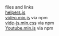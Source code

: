 files and links \
[helpers.js](https://stackoverflow.com/questions/33382696/videojs-when-playing-video-pausing-all-other-videos) \
[video.min.js](https://github.com/videojs/video.js) via npm \
[vide-js.min.css](https://github.com/videojs/video.js) via npm \
[Youtube.min.js](https://github.com/videojs/videojs-youtube) via npm
